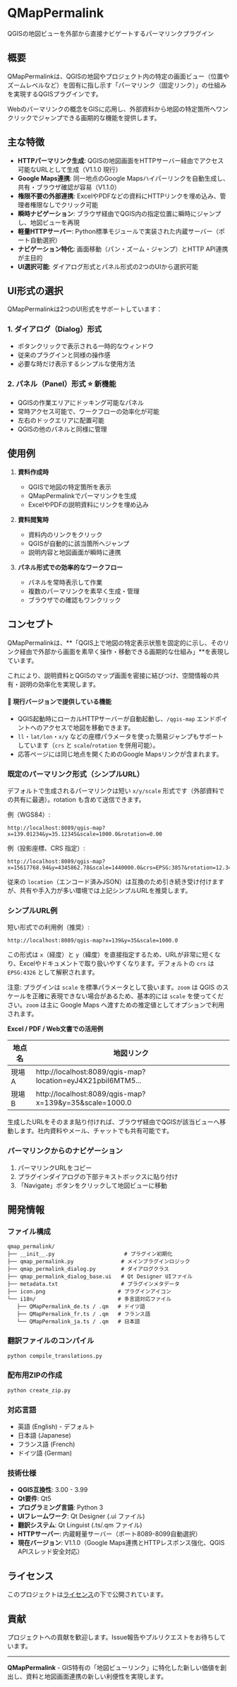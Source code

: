 # QMapPermalink

QGISの地図ビューを外部から直接ナビゲートするパーマリンクプラグイン

## 概要

QMapPermalinkは、QGISの地図やプロジェクト内の特定の画面ビュー（位置やズームレベルなど）を固有に指し示す「パーマリンク（固定リンク）」の仕組みを実現するQGISプラグインです。

Webのパーマリンクの概念をGISに応用し、外部資料から地図の特定箇所へワンクリックでジャンプできる画期的な機能を提供します。

## 主な特徴

- **HTTPパーマリンク生成**: QGISの地図画面をHTTPサーバー経由でアクセス可能なURLとして生成（V1.1.0 現行）
- **Google Maps連携**: 同一地点のGoogle Mapsハイパーリンクを自動生成し、共有・ブラウザ確認が容易（V1.1.0）
- **権限不要の外部連携**: ExcelやPDFなどの資料にHTTPリンクを埋め込み、管理者権限なしでクリック可能
- **瞬時ナビゲーション**: ブラウザ経由でQGIS内の指定位置に瞬時にジャンプし、地図ビューを再現
- **軽量HTTPサーバー**: Python標準モジュールで実装された内蔵サーバー（ポート自動選択）
- **ナビゲーション特化**: 画面移動（パン・ズーム・ジャンプ）とHTTP API連携が主目的
- **UI選択可能**: ダイアログ形式とパネル形式の2つのUIから選択可能

## UI形式の選択

QMapPermalinkは2つのUI形式をサポートしています：

### 1. ダイアログ（Dialog）形式
- ボタンクリックで表示される一時的なウィンドウ
- 従来のプラグインと同様の操作感
- 必要な時だけ表示するシンプルな使用方法

### 2. パネル（Panel）形式 ⭐ 新機能
- QGISの作業エリアにドッキング可能なパネル
- 常時アクセス可能で、ワークフローの効率化が可能
- 左右のドックエリアに配置可能
- QGISの他のパネルと同様に管理

## 使用例

1. **資料作成時**
   - QGISで地図の特定箇所を表示
   - QMapPermalinkでパーマリンクを生成
   - ExcelやPDFの説明資料にリンクを埋め込み

2. **資料閲覧時**
   - 資料内のリンクをクリック
   - QGISが自動的に該当箇所へジャンプ
   - 説明内容と地図画面が瞬時に連携

3. **パネル形式での効率的なワークフロー**
   - パネルを常時表示して作業
   - 複数のパーマリンクを素早く生成・管理
   - ブラウザでの確認もワンクリック

## コンセプト

QMapPermalinkは、**「QGIS上で地図の特定表示状態を固定的に示し、そのリンク経由で外部から画面を素早く操作・移動できる画期的な仕組み」**を表現しています。

これにより、説明資料とQGISのマップ画面を密接に結びつけ、空間情報の共有・説明の効率化を実現します。

#### 🚀 現行バージョンで提供している機能

- QGIS起動時にローカルHTTPサーバーが自動起動し、`/qgis-map` エンドポイントへのアクセスで地図を移動できます。
- `ll`・`lat/lon`・`x/y` などの座標パラメータを使った簡易ジャンプもサポートしています（`crs` と `scale`/`rotation` を併用可能）。
- 応答ページには同じ地点を開くためのGoogle Mapsリンクが含まれます。

### 既定のパーマリンク形式（シンプルURL）

デフォルトで生成されるパーマリンクは短い `x/y/scale` 形式です（外部資料での共有に最適）。rotation も含めて送信できます。

例（WGS84）:

```
http://localhost:8089/qgis-map?x=139.01234&y=35.12345&scale=1000.0&rotation=0.00
```

例（投影座標、CRS 指定）:

```
http://localhost:8089/qgis-map?x=15617768.94&y=4345862.78&scale=1440000.0&crs=EPSG:3857&rotation=12.34
```

従来の `location`（エンコード済みJSON）は互換のため引き続き受け付けますが、共有や手入力が多い環境では上記シンプルURLを推奨します。

### シンプルURL例

短い形式での利用例（推奨）:

```
http://localhost:8089/qgis-map?x=139&y=35&scale=1000.0
```

この形式は `x`（経度）と `y`（緯度）を直接指定するため、URLが非常に短くなり、Excelやドキュメントで取り扱いやすくなります。デフォルトの `crs` は `EPSG:4326` として解釈されます。

注意: プラグインは `scale` を標準パラメータとして扱います。`zoom` は QGIS のスケールを正確に表現できない場合があるため、基本的には `scale` を使ってください。`zoom` は主に Google Maps へ渡すための推定値としてオプションで利用されます。



**Excel / PDF / Web文書での活用例**

| 地点名 | 地図リンク |
|--------|-------------|
| 現場A  | http://localhost:8089/qgis-map?location=eyJ4X21pbiI6MTM5... |
| 現場B  | http://localhost:8089/qgis-map?x=139&y=35&scale=1000.0 |

生成したURLをそのまま貼り付ければ、ブラウザ経由でQGISが該当ビューへ移動します。社内資料やメール、チャットでも共有可能です。

### パーマリンクからのナビゲーション

1. パーマリンクURLをコピー
2. プラグインダイアログの下部テキストボックスに貼り付け
3. 「Navigate」ボタンをクリックして地図ビューに移動

## 開発情報

### ファイル構成

```
qmap_permalink/
├── __init__.py                      # プラグイン初期化
├── qmap_permalink.py               # メインプラグインロジック
├── qmap_permalink_dialog.py        # ダイアログクラス
├── qmap_permalink_dialog_base.ui   # Qt Designer UIファイル
├── metadata.txt                    # プラグインメタデータ
├── icon.png                       # プラグインアイコン
└── i18n/                          # 多言語対応ファイル
   ├── QMapPermalink_de.ts / .qm   # ドイツ語
   ├── QMapPermalink_fr.ts / .qm   # フランス語
   └── QMapPermalink_ja.ts / .qm   # 日本語
```

### 翻訳ファイルのコンパイル

```bash
python compile_translations.py
```

### 配布用ZIPの作成

```bash
python create_zip.py
```

### 対応言語

- 英語 (English) - デフォルト
- 日本語 (Japanese)
- フランス語 (French)
- ドイツ語 (German)

### 技術仕様

- **QGIS互換性**: 3.00 - 3.99
- **Qt要件**: Qt5
- **プログラミング言語**: Python 3
- **UIフレームワーク**: Qt Designer (.ui ファイル)
- **翻訳システム**: Qt Linguist (.ts/.qm ファイル)
- **HTTPサーバー**: 内蔵軽量サーバー（ポート8089-8099自動選択）
- **現在バージョン**: V1.1.0（Google Maps連携とHTTPレスポンス強化、QGIS APIスレッド安全対応）

## ライセンス

このプロジェクトは[ライセンス](LICENSE)の下で公開されています。

## 貢献

プロジェクトへの貢献を歓迎します。Issue報告やプルリクエストをお待ちしています。

---

**QMapPermalink** - GIS特有の「地図ビューリンク」に特化した新しい価値を創出し、資料と地図画面連携の新しい利便性を実現します。
